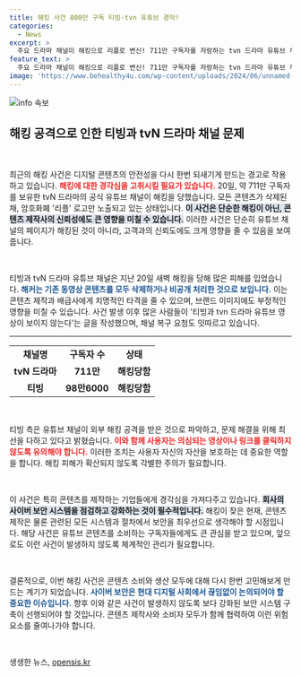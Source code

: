 ```yaml
---
title: 해킹 사건 800만 구독 티빙·tvn 유튜브 경악!
categories:
  - News
excerpt: >
  주요 드라마 채널이 해킹으로 리플로 변신! 711만 구독자를 자랑하는 tvn 드라마 유튜브 채널에서 모든 콘텐츠가 사라지고 암호화폐 관련 자료로 대체되었습니다. 티빙은 신속한 복구에 나섰지만, 유저들의 우려는 커져갑니다. 클릭해서 자세한 내용을 확인해보세요!
feature_text: >
  주요 드라마 채널이 해킹으로 리플로 변신! 711만 구독자를 자랑하는 tvn 드라마 유튜브 채널에서 모든 콘텐츠가 사라지고 암호화폐 관련 자료로 대체되었습니다. 티빙은 신속한 복구에 나섰지만, 유저들의 우려는 커져갑니다. 클릭해서 자세한 내용을 확인해보세요!
image: 'https://www.behealthy4u.com/wp-content/uploads/2024/06/unnamed-file.png'
---
```


<p><img src="https://www.behealthy4u.com/wp-content/uploads/2024/06/unnamed-file.png" alt="info 속보" /></p>

<h2 data-ke-size="size26">해킹 공격으로 인한 티빙과 tvN 드라마 채널 문제</h2>

<p data-ke-size="size16">&nbsp;</p>

<p>최근의 해킹 사건은 디지털 콘텐츠의 안전성을 다시 한번 되새기게 만드는 경고로 작용하고 있습니다. <b><span style="color: #ee2323;">해킹에 대한 경각심을 고취시킬 필요가 있습니다.</span></b> 20일, 약 711만 구독자를 보유한 tvN 드라마의 공식 유튜브 채널이 해킹을 당했습니다. 모든 콘텐츠가 삭제된 채, 암호화폐 '리플' 로고만 노출되고 있는 상태입니다. <b><span style="background-color: #21538527;">이 사건은 단순한 해킹이 아닌, 콘텐츠 제작사의 신뢰성에도 큰 영향을 미칠 수 있습니다.</span></b> 이러한 사건은 단순히 유튜브 채널의 페이지가 해킹된 것이 아니라, 고객과의 신뢰도에도 크게 영향을 줄 수 있음을 보여줍니다. </p></p>

<p data-ke-size="size16">&nbsp;</p>

<p>티빙과 tvN 드라마 유튜브 채널은 지난 20일 새벽 해킹을 당해 많은 피해를 입었습니다. <b><span style="color: #1a5490;">해커는 기존 동영상 콘텐츠를 모두 삭제하거나 비공개 처리한 것으로 보입니다.</span></b> 이는 콘텐츠 제작과 배급사에게 치명적인 타격을 줄 수 있으며, 브랜드 이미지에도 부정적인 영향을 미칠 수 있습니다. 사건 발생 이후 많은 사람들이 '티빙과 tvn 드라마 유튜브 영상이 보이지 않는다'는 글을 작성했으며, 채널 복구 요청도 잇따르고 있습니다. </p></p>

<hr>

<table style="width: 100%; border-collapse: collapse;">
    <tr>
        <td style="text-align: center; height: 17px;"><b>채널명</b></td>
        <td style="text-align: center; height: 17px;"><b>구독자 수</b></td>
        <td style="text-align: center; height: 17px;"><b>상태</b></td>
    </tr>
    <tr>
        <td style="text-align: center; height: 17px;"><b>tvN 드라마</b></td>
        <td style="text-align: center; height: 17px;"><b>711만</b></td>
        <td style="text-align: center; height: 17px;"><b>해킹당함</b></td>
    </tr>
    <tr>
        <td style="text-align: center; height: 17px;"><b>티빙</b></td>
        <td style="text-align: center; height: 17px;"><b>98만6000</b></td>
        <td style="text-align: center; height: 17px;"><b>해킹당함</b></td>
    </tr>
</table>

<p data-ke-size="size16">&nbsp;</p>

<p>티빙 측은 유튜브 채널이 외부 해킹 공격을 받은 것으로 파악하고, 문제 해결을 위해 최선을 다하고 있다고 밝혔습니다. <b><span style="color: #ee2323;">이와 함께 사용자는 의심되는 영상이나 링크를 클릭하지 않도록 유의해야 합니다.</span></b> 이러한 조치는 사용자 자신의 자산을 보호하는 데 중요한 역할을 합니다. 해킹 피해가 확산되지 않도록 각별한 주의가 필요합니다. </p></p>

<p data-ke-size="size16">&nbsp;</p>

<p>이 사건은 특히 콘텐츠를 제작하는 기업들에게 경각심을 가져다주고 있습니다. <b><span style="background-color: #21538527;">회사의 사이버 보안 시스템을 점검하고 강화하는 것이 필수적입니다.</span></b> 해킹이 잦은 현재, 콘텐츠 제작은 물론 관련된 모든 시스템과 절차에서 보안을 최우선으로 생각해야 할 시점입니다. 해당 사건은 유튜브 콘텐츠를 소비하는 구독자들에게도 큰 관심을 받고 있으며, 앞으로도 이런 사건이 발생하지 않도록 체계적인 관리가 필요합니다. </p></p>

<p data-ke-size="size16">&nbsp;</p>

<p>결론적으로, 이번 해킹 사건은 콘텐츠 소비와 생산 모두에 대해 다시 한번 고민해보게 만드는 계기가 되었습니다. <b><span style="color: #1a5490;">사이버 보안은 현대 디지털 사회에서 끊임없이 논의되어야 할 중요한 이슈입니다.</span></b> 향후 이와 같은 사건이 발생하지 않도록 보다 강화된 보안 시스템 구축이 선행되어야 할 것입니다. 콘텐츠 제작사와 소비자 모두가 함께 협력하여 이런 위험 요소를 줄여나가야 합니다. </p></p>

<p data-ke-size="size16">&nbsp;</p>
생생한 뉴스, <a href="https://opensis.kr" rel="dofollow">opensis.kr</a>


